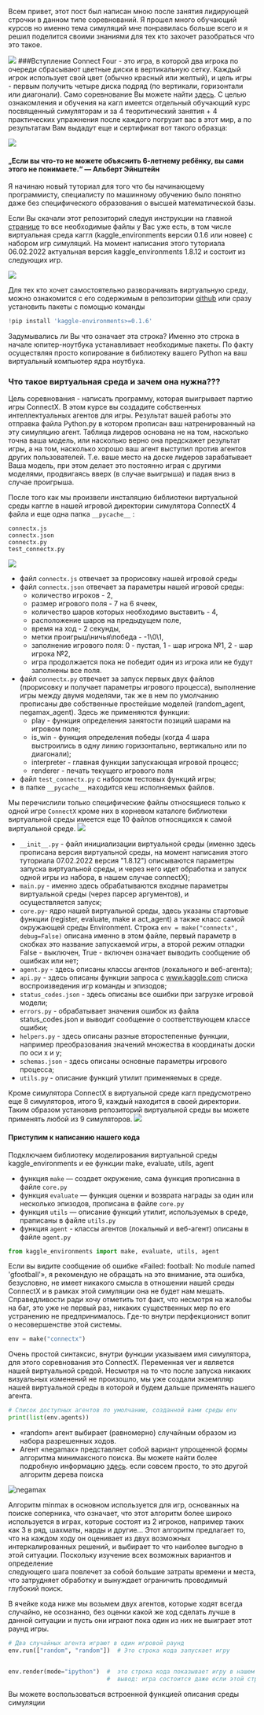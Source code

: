 Всем привет, этот пост был написан мною после занятия лидирующей строчки в данном типе соревнований. Я прошел много 
обучающий курсов но именно тема симуляций мне понравилась больше всего и я решил поделится своими знаниями для тех 
кто захочет разобраться что это такое.  

![](../img/lider.png)
###Вступление
Connect Four - это игра, в которой два игрока по очереди сбрасывают цветные диски в вертикальную сетку. Каждый 
 игрок использует свой цвет (обычно красный или желтый), и цель игры - первым получить четыре диска подряд (по 
вертикали, горизонтали или диагонали). Само соревнование Вы можете найти [здесь](https://www.kaggle.com/c/connectx).
С целью ознакомления и обучения на кагл имеется отдельный обучающий курс посвященный симуляторам и за 4 
теоритический занятия + 4 практических упражнения после каждого погрузит вас в этот мир, а по результатам Вам 
выдадут еще и сертификат вот такого образца:

![](../img/sertificat.jpg)



#### „Если вы что-то не можете объяснить 6-летнему ребёнку, вы сами этого не понимаете.“ —  Альберт Эйнштейн
Я начинаю новый туториал для того что бы начинающему программисту, специалисту по машинному обучению было понятно 
даже без специфического образования о высшей математической базы. 

Если Вы скачали этот репозиторий следуя инструкции на главной [странице](../Readme.md) то все необходимые файлы у 
Вас уже есть, в том числе виртуальная среда каггл (kaggle_environments версии 0.1.6 или новее) с набором игр 
симуляций. На момент написания этого туториала 06.02.2022 актуальная версия kaggle_environments 1.8.12 и состоит из 
следующих игр.

![](../img/games.png)

Для тех кто хочет самостоятельно разворачивать виртуальную среду, можно ознакомится с его содержимым в репозитории 
[github](https://github.com/Kaggle/kaggle-environments) или сразу установить пакеты с помощью команды

```python
!pip install 'kaggle-environments>=0.1.6'
```
Задумывались ли Вы что означает эта строка?
Именно это строка в начале юпитер-ноутбука устанавливает необходимые пакеты. По факту осуществляя просто копирование 
в библиотеку вашего Python на ваш виртуальный компьютер ядра ноутбука. 


### Что такое виртуальная среда и зачем она нужна???
Цель соревнования - написать программу, которая выигрывает партию игры ConnectX. В этом курсе вы создадите 
собственных интеллектуальных агентов для игры. Результат вашей работы это отправка файла Python.py в котором 
прописан ваш натренированный на эту симуляцию агент. 
Таблица лидеров основана не на том, насколько точна ваша модель, или насколько верно она предскажет результат игры, 
а на том, насколько хорошо ваш агент выступил против агентов других пользователей. Т.е. ваше место на доске лидеров 
зарабатывает Ваша модель, при этом делает это постоянно играя 
с другими моделями, продвигаясь вверх (в случае выигрыша) и падая вниз в случае проигрыша. 

После того как мы произвели инсталяцию библиотеки виртуальной среды каггле в нашей игровой директории симулятора 
ConnectX 4 файла и еще одна папка `__pycache__` : 
```commandline
connectx.js
connectx.json
connectx.py
test_connectx.py
```

![](../img/connectxdir.png)

- файл `connectx.js` отвечает за прорисовку нашей игровой среды
- файл `connectx.json` отвечает за параметры нашей игровой среды:
    * количество игроков - 2, 
    * размер игрового поля - 7 на 6 ячеек, 
    * количество шаров которых необходимо выставить - 4, 
    * расположение шаров на предыдущем поле, 
    * время на ход - 2 секунды, 
    * метки проигрыш\ничья\победа - -1\0\1, 
    * заполнение игрового поля: 0 - пустая, 1 - шар игрока №1, 2 - шар игрока №2,
    * игра продолжается пока не победит один из игрока или не будут заполнены все поля.
- файл `connectx.py` отвечает за запуск первых двух файлов (прорисовку и получает параметры игрового процесса), 
   выполнение игры между двумя моделями, так же в нем по умолчанию прописаны две собственные простейшие моделей 
   (random_agent, negamax_agent). Здесь же применяются функции:
    * play - функция определения занятости позиций шарами на игровом поле;
    * is_win - функция определения победы (когда 4 шара выстроились в одну линию горизонтально, вертикально или по 
      диагонали);
    * interpreter - главная функции запускающая игровой процесс;
    * renderer - печать текущего игрового поля 
- файл `test_connectx.py` с набором тестовых функций игры;
- в папке `__pycache__`  находится кеш исполняемых файлов.

Мы перечислили только специфические файлы относящиеся только к одной игре `ConnectX` кроме них в корневом каталоге 
библиотеки виртуальной среды имеется еще 10 файлов относящихся к самой виртуальной среде.
![](../img/envdir.png)

- `__init__.py` - файл инициализации виртуальной среды (именно здесь прописана версия виртуальной среды, на 
  момент написания этого туториала 07.02.2022 версия "1.8.12") описываются параметры запуска виртуальной среды, 
  и через него идет обработка и запуск одной игры из набора, в нашем случае connectX);
- `main.py` - именно здесь обрабатываются входные параметры виртуальной среды (через парсер аргументов), и  
  осуществляется запуск;
- `core.py`- ядро нашей виртуальной среды, здесь указаны стартовые функции (register, evaluate, make и act_agent) а 
  также класс самой окружающей среды Environment. Строка `env = make("connectx", debug=False)` описана именно в этом 
  файле, первый параметр в скобках это название запускаемой игры, а второй режим отладки False - выключен, True - 
  включен означает выводить сообщение об ошибках или нет;
- `agent.py` - здесь описаны классы агентов (локального и веб-агента);
- `api.py` -  здесь описаны функции запроса с www.kaggle.com списка воспроизведения игр команды и эпизодов;
- `status_codes.json` - здесь описаны все ошибки при загрузке игровой модели;
- `errors.py` - обрабатывает значения ошибок из файла status_codes.json и выводит сообщение о соответствующем классе 
  ошибки;
- `helpers.py` - здесь описаны разные второстепенные функции, например преобразования значений множества в координаты 
  доски по оси х и у;
- `schemas.json` - здесь описаны основные параметры игрового процесса;
- `utils.py` - описание функций утилит применяемых в среде.

Кроме симулятора ConnectX в виртуальной среде кагл предусмотрено еще 8 симуляторов, итого 9, каждый находится в 
своей директории. Таким образом установив репозиторий виртуальной среды вы можете применять любой из 9 симуляторов.
![](../img/games.png)

#### Приступим к написанию нашего кода
Подключаем библиотеку  моделирования виртуальной среды kaggle_environments и ее функции make, evaluate, utils, agent

* функция `make` — создает окружение, сама функция прописанна в файле `core.py`
* функция `evaluate` — функция оценки и возврата награды за один или несколько эпизодов, прописана в файле `core.py`
* функция `utils` — описание функций утилит, используемых в среде, праписаны в файле `utils.py`
* функция `agent` - классы агентов (локальный и веб-агент) описаны в файле `agent.py`
```python
from kaggle_environments import make, evaluate, utils, agent  
```
Если вы видите сообщение об ошибке «Failed: football: No module named 'gfootball'», я рекомендую не обращать на 
это внимание, эта ошибка, безусловно, не имеет никакого смысла в отношении нашей среды ConnectX и в рамках этой 
симуляции она не будет нам мешать. Справедливости ради хочу отметить тот факт, что несмотря на жалобы на баг, это уже 
не первый раз, никаких существенных мер по его устранению не предпринималось. Где-то внутри перфекционист вопит о 
несовершенстве этой системы.    

```python
env = make("connectx")
```
Очень простой синтаксис, внутри функции указываем имя симулятора, для этого соревнования это ConnectX. 
Переменная ver и является нашей виртуальной средой. Несмотря на то что после запуска никаких визуальных изменений не 
произошло, мы уже создали экземпляр нашей виртуальной среды в которой и будем дальше применять нашего агента. 

```python
# Список доступных агентов по умолчанию, созданной вами среды env 
print(list(env.agents))
```
* «random» агент выбирает (равномерно) случайным образом из набора разрешенных ходов.
* Агент «negamax» представляет собой вариант упрощенной формы алгоритма минимаксного поиска. Вы можете найти более 
  подробную информацию [здесь](https://en.wikipedia.org/wiki/Negamax). если совсем просто, то это другой алгоритм 
  дерева поиска  

![negamax](../img/Negamax_AlphaBeta.gif)

Алгоритм minmax в основном используется для игр, основанных на поиске соперника, что означает, что этот алгоритм 
более широко используется в играх, которые состоят из 2 игроков, например таких как 3 в ряд, шахматы, нарды и другие...
Этот алгоритм предлагает то, что на каждом ходу он оценивает из двух возможных интеркалированных решений, и 
выбирает то что наиболее выгодно в этой ситуации. Поскольку изучение всех возможных вариантов и определение  
следующего шага повлечет за собой большие затраты времени и места, 
что затрудняет обработку и вынуждает ограничить проводимый глубокий поиск.    

В ячейке кода ниже мы возьмем двух агентов, которые ходят всегда случайно, не осознанно, без оценки какой же ход 
сделать лучше в данной ситуации и пусть они играют пока один из них не выиграет этот раунд игры.

```python
# Два случайных агента играют в один игровой раунд
env.run(["random", "random"])  # Это строка кода запускает игру


env.render(mode="ipython")  #  это строка кода показывает игру в нашем ноутбуке, из этого можно сделать,  
                            #  вывод: игра состоится даже если этой строки кода не будет 
```

Вы можете воспользоваться встроенной функцией описания среды симуляции
